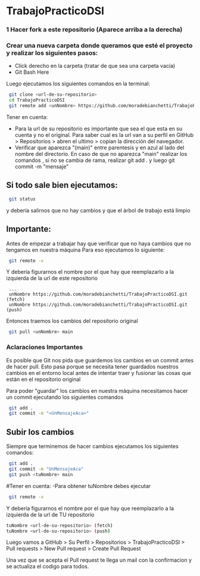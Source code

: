# TrabajoPracticoDSI

### 1 Hacer fork a este repositorio (Aparece arriba a la derecha)

### Crear una nueva carpeta donde queramos que esté el proyecto y realizar los siguientes pasos:
  - Click derecho en la carpeta (tratar de que sea una carpeta vacía) 
  - Git Bash Here
  
Luego ejecutamos los siguientes comandos en la terminal:
```bash
 git clone <url-de-su-repositorio> 
 cd TrabajoPracticoDSI 
 git remote add <unNombre> https://github.com/moradebianchetti/TrabajoPracticoDSI.git --> Agregamos este repositorio como remoto

```
Tener en cuenta:
 - Para la url de su repositorio es importante que sea el que esta en su cuenta y no el original. 
  Para saber cual es la url van a su perfil en GitHub > Repositorios > abren el ultimo > copian la dirección del navegador.
 - Verificar que aparezca "(main)" entre parentesis y en azul al lado del nombre del directorio. En caso de que no aparezca "main" realizar los comandos <git checkout main>, si    no se cambia de rama, realizar git add . y luego git commit -m "mensaje"

## Si todo sale bien ejecutamos:
```bash
 git status
```
y debería salirnos que no hay cambios y que el árbol de trabajo está limpio

## Importante:
Antes de empezar a trabajar hay que verificar que no haya cambios que no tengamos en nuestra máquina
Para eso ejecutamos lo siguiente:

```bash
 git remote -v
```

Y debería figurarnos el nombre por el que hay que reemplazarlo a la izquierda de la url de este repositorio 
```
 ...
 unNombre https://github.com/moradebianchetti/TrabajoPracticoDSI.git (fetch)
 unNombre https://github.com/moradebianchetti/TrabajoPracticoDSI.git (push)
```

Entonces traemos los cambios del repositorio original
```bash
 git pull <unNombre> main
```
### Aclaraciones Importantes
Es posible que Git nos pida que guardemos los cambios en un commit antes de hacer pull.
Esto pasa porque se necesita tener guardados nuestros cambios en el entorno local antes de
intentar traer y fusionar las cosas que están en el repositorio original

Para poder "guardar" los cambios en nuestra máquina necesitamos hacer un commit ejecutando los siguientes comandos
```bash
 git add .
 git commit -m "<UnMensajeAca>"
```


## Subir los cambios
Siempre que terminemos de hacer cambios ejecutamos los siguientes comandos:
```bash
 git add .
 git commit -m "UnMensajeAca"
 git push <tuNombre> main
```

#Tener en cuenta: 
-Para obtener tuNombre debes ejecutar
```bash
 git remote -v
``` 

Y debería figurarnos el nombre por el que hay que reemplazarlo a la izquierda de la url de TU repositorio 
 ````bash
 tuNombre <url-de-su-repositorio> (fetch)
 tuNombre <url-de-su-repositorio> (push)
 ````
 
Luego vamos a GitHub > Su Perfil > Repositorios > TrabajoPracticoDSI > Pull requests > New Pull request > Create Pull Request 

Una vez que se acepta el Pull request te llega un mail con la confirmacion y se actualiza el codigo para todos.

 

